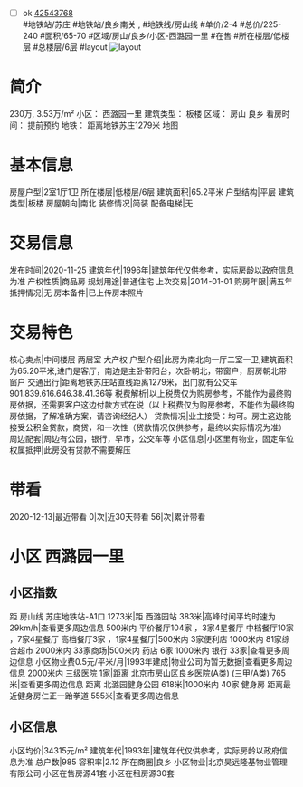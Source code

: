- [ ] ok [42543768](https://bj.5i5j.com/ershoufang/42543768.html)  
 #地铁站/苏庄 #地铁站/良乡南关 ,  #地铁线/房山线
#单价/2-4 #总价/225-240 #面积/65-70   #区域/房山/良乡/小区-西潞园一里 #在售 #所在楼层/低楼层 #总楼层/6层 #layout 
![layout](http://image2.5i5j.com//group1/M00/1E/BD/CgqJMly6gUaAf2vFAAEQaSQ2nWA532.jpg_P5.jpg) 
# 简介 
 230万,  3.53万/m² 
小区： 西潞园一里
建筑类型： 板楼
区域： 房山 良乡
看房时间： 提前预约
地铁： 距离地铁苏庄1279米 地图
# 基本信息 
 房屋户型|2室1厅1卫
所在楼层|低楼层/6层
建筑面积|65.2平米
户型结构|平层
建筑类型|板楼
房屋朝向|南北
装修情况|简装
配备电梯|无
# 交易信息 
 发布时间|2020-11-25
建筑年代|1996年|建筑年代仅供参考，实际房龄以政府信息为准
产权性质|商品房
规划用途|普通住宅
上次交易|2014-01-01
购房年限|满五年
抵押情况|无
房本备件|已上传房本照片
# 交易特色 
 核心卖点|中间楼层 两居室 大产权
户型介绍|此房为南北向一厅二室一卫,建筑面积为65.20平米,进门是客厅，南边是主卧带阳台，次卧朝北，带窗户，厨房朝北带窗户
交通出行|距离地铁苏庄站直线距离1279米，出门就有公交车901.839.616.646.38.41.36等
税费解析|以上税费仅为购房参考，不能作为最终购房依据，还需要客户这边付款方式在说（以上税费仅为购房参考，不能作为最终购房依据，了解准确方案，请咨询经纪人）
贷款情况|业主接受：均可。房主这边能接受公积金贷款，商贷，和一次性（贷款情况仅供参考，最终以实际情况为准）
周边配套|周边有公园，银行，早市，公交车等
小区信息|小区里有物业，固定车位
权属抵押|此房没有贷款不需要解压
# 带看 
 2020-12-13|最近带看	 0|次|近30天带看	 56|次|累计带看
# 小区 西潞园一里
## 小区指数 
 距 房山线 苏庄地铁站-A1口 1273米|距 西潞园站 383米|高峰时间平均时速为29km/h|查看更多周边信息
500米内 平价餐厅104家 ，3家4星餐厅
中档餐厅10家 ，7家4星餐厅
高档餐厅3家 ，1家4星餐厅|500米内 3家便利店
1000米内 81家综合超市
2000米内 33家商场|500米内 药店 6家
1000米内 银行 33家|查看更多周边信息
小区物业费0.5元/平米/月|1993年建成|物业公司为暂无数据|查看更多周边信息
2000米内 三级医院 1家|距离 北京市房山区良乡医院(A类) (三甲/A类) 765米|查看更多周边信息
距离 北潞园健身公园 618米|1000米内 40家 健身房
距离最近健身房仁正一跆拳道 555米|查看更多周边信息
## 小区信息 
 小区均价|34315元/m²
建筑年代|1993年|建筑年代仅供参考，实际房龄以政府信息为准
总户数|985
容积率|2.12
所在商圈|良乡
小区物业|北京昊远隆基物业管理有限公司
小区在售房源41套
小区在租房源30套
